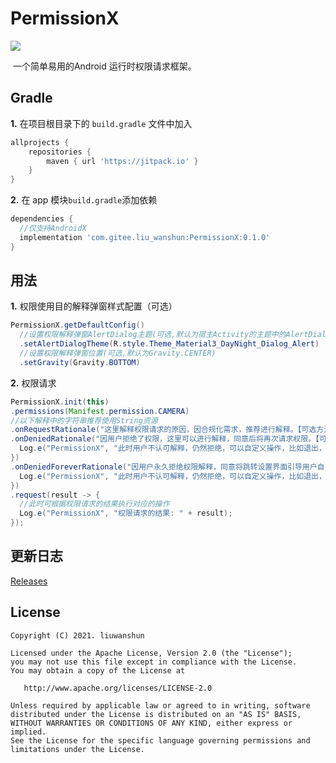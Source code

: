 # PermissionX

[![](https://jitpack.io/v/com.gitee.liu_wanshun/PermissionX.svg)](https://jitpack.io/#com.gitee.liu_wanshun/PermissionX)

​	一个简单易用的Android 运行时权限请求框架。

## Gradle

**1.** 在项目根目录下的 `build.gradle` 文件中加入

```groovy
allprojects {
	repositories {
		maven { url 'https://jitpack.io' }
	}
}
```

**2.** 在 app 模块`build.gradle`添加依赖

```groovy
dependencies {
  //仅支持AndroidX
  implementation 'com.gitee.liu_wanshun:PermissionX:0.1.0'
}
```



## 用法

**1.** 权限使用目的解释弹窗样式配置（可选）

```java
PermissionX.getDefaultConfig()
  //设置权限解释弹窗AlertDialog主题(可选,默认为宿主Activity的主题中的AlertDialogTheme)，可在主题中自定义布局界面，参考demo
  .setAlertDialogTheme(R.style.Theme_Material3_DayNight_Dialog_Alert)
  //设置权限解释弹窗位置(可选,默认为Gravity.CENTER)
  .setGravity(Gravity.BOTTOM)
```
**2.** 权限请求

  ```java
PermissionX.init(this)
  .permissions(Manifest.permission.CAMERA)
  //以下解释中的字符串推荐使用String资源
  .onRequestRationale("这里解释权限请求的原因，因合规化需求，推荐进行解释。【可选方法，如不需要可不写该方法】")
  .onDeniedRationale("因用户拒绝了权限，这里可以进行解释，同意后将再次请求权限。【可选方法，如不需要可不写该方法】", () -> {
    Log.e("PermissionX", "此时用户不认可解释，仍然拒绝，可以自定义操作，比如退出，或者不进行需要权限的操作");
  })
  .onDeniedForeverRationale("因用户永久拒绝权限解释，同意将跳转设置界面引导用户自己开启权限。【可选方法，如不需要可不写该方法】", () -> {
    Log.e("PermissionX", "此时用户不认可解释，仍然拒绝，可以自定义操作，比如退出，或者不进行需要权限的操作");
  })
  .request(result -> {
    //此时可根据权限请求的结果执行对应的操作
    Log.e("PermissionX", "权限请求的结果: " + result);
  });
  ```


## 更新日志

[Releases](https://gitee.com/liu_wanshun/PermissionX/releases)


## License

```
Copyright (C) 2021. liuwanshun

Licensed under the Apache License, Version 2.0 (the "License");
you may not use this file except in compliance with the License.
You may obtain a copy of the License at

   http://www.apache.org/licenses/LICENSE-2.0

Unless required by applicable law or agreed to in writing, software
distributed under the License is distributed on an "AS IS" BASIS,
WITHOUT WARRANTIES OR CONDITIONS OF ANY KIND, either express or implied.
See the License for the specific language governing permissions and
limitations under the License.
```
